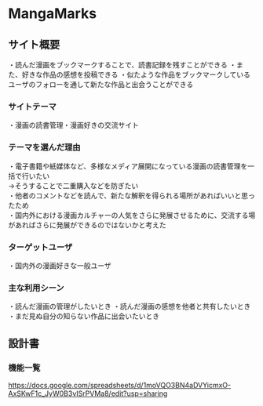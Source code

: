 # MangaMarks

## サイト概要
・読んだ漫画をブックマークすることで、読書記録を残すことができる
・また、好きな作品の感想を投稿できる
・似たような作品をブックマークしているユーザのフォローを通して新たな作品と出会うことができる

### サイトテーマ
・漫画の読書管理・漫画好きの交流サイト

### テーマを選んだ理由
・電子書籍や紙媒体など、多様なメディア展開になっている漫画の読書管理を一括で行いたい<br>
→そうすることで二重購入などを防ぎたい<br>
・他者のコメントなどを読んで、新たな解釈を得られる場所があればいいと思ったため<br>
・国内外における漫画カルチャーの人気をさらに発展させるために、交流する場があればさらに発展ができるのではないかと考えた<br>

### ターゲットユーザ
・国内外の漫画好きな一般ユーザ

### 主な利用シーン
・読んだ漫画の管理がしたいとき
・読んだ漫画の感想を他者と共有したいとき
・まだ見ぬ自分の知らない作品に出会いたいとき

## 設計書

### 機能一覧
<https://docs.google.com/spreadsheets/d/1moVQO3BN4aDVYicmxO-AxSKwF1c_JyW0B3vISrPVMa8/edit?usp=sharing>
